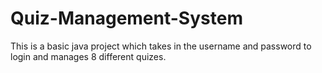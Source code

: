 # Quiz-Management-System
This is a basic java project which takes in the username and password to login and manages 8 different quizes.
